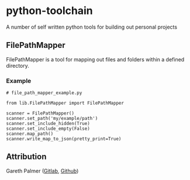 # python-toolchain

A number of self written python tools for building out personal projects

## FilePathMapper

FilePathMapper is a tool for mapping out files and folders within a defined directory.

### Example

```python3
# file_path_mapper_example.py

from lib.FilePathMapper import FilePathMapper

scanner = FilePathMapper()
scanner.set_path('my/example/path')
scanner.set_include_hidden(True)
scanner.set_include_empty(False)
scanner.map_path()
scanner.write_map_to_json(pretty_print=True)
```

## Attribution

Gareth Palmer ([Gitlab](https://gitlab.com/projector22), [Github](https://github.com/projector22))
